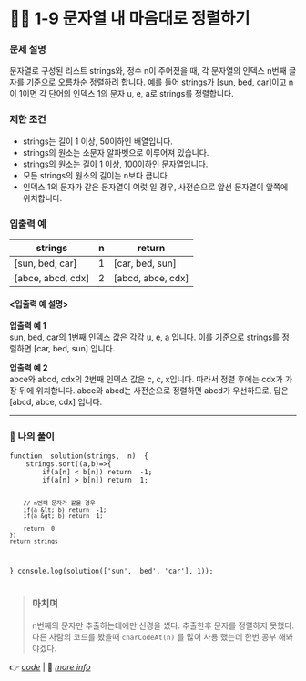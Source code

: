 <h1 id="👩‍💻-1-9-문자열-내-마음대로-정렬하기">👩‍💻 1-9 문자열 내 마음대로 정렬하기</h1>
<h3 id="문제-설명">문제 설명</h3>
<p>문자열로 구성된 리스트 strings와, 정수 n이 주어졌을 때, 각 문자열의 인덱스 n번째 글자를 기준으로 오름차순 정렬하려 합니다. 예를 들어 strings가 [sun,  bed,  car]이고 n이 1이면 각 단어의 인덱스 1의 문자  u,  e,  a로 strings를 정렬합니다.</p>
<h3 id="제한-조건">제한 조건</h3>
<ul>
<li>strings는 길이 1 이상, 50이하인 배열입니다.</li>
<li>strings의 원소는 소문자 알파벳으로 이루어져 있습니다.</li>
<li>strings의 원소는 길이 1 이상, 100이하인 문자열입니다.</li>
<li>모든 strings의 원소의 길이는 n보다 큽니다.</li>
<li>인덱스 1의 문자가 같은 문자열이 여럿 일 경우, 사전순으로 앞선 문자열이 앞쪽에 위치합니다.</li>
</ul>
<h3 id="입출력-예">입출력 예</h3>

<table>
<thead>
<tr>
<th>strings</th>
<th>n</th>
<th>return</th>
</tr>
</thead>
<tbody>
<tr>
<td>[sun,  bed,  car]</td>
<td>1</td>
<td>[car,  bed,  sun]</td>
</tr>
<tr>
<td>[abce,  abcd,  cdx]</td>
<td>2</td>
<td>[abcd,  abce,  cdx]</td>
</tr>
</tbody>
</table><h4 id="입출력-예-설명">&lt;입출력 예 설명&gt;</h4>
<p><strong>입출력 예 1</strong><br>
sun,  bed,  car의 1번째 인덱스 값은 각각  u,  e,  a  입니다. 이를 기준으로 strings를 정렬하면 [car,  bed,  sun] 입니다.</p>
<p><strong>입출력 예 2</strong><br>
abce와  abcd,  cdx의 2번째 인덱스 값은  c,  c,  x입니다. 따라서 정렬 후에는  cdx가 가장 뒤에 위치합니다.  abce와  abcd는 사전순으로 정렬하면  abcd가 우선하므로, 답은 [abcd,  abce,  cdx] 입니다.</p>
<hr>
<h3 id="👤-나의-풀이">👤 나의 풀이</h3>
<pre class=" language-html"><code class="prism  language-html">function  solution(strings,  n)  {
	strings.sort((a,b)=&gt;{
		if(a[n] &lt; b[n]) return  -1;
		if(a[n] &gt; b[n]) return  1;

		// n번째 문자가 같을 경우
		if(a &lt; b) return  -1;
		if(a &gt; b) return  1;

		return  0
	})
	return strings
}
console.log(solution(['sun',  'bed',  'car'],  1));
</code></pre>
<blockquote>
<h3 id="마치며">마치며</h3>
<p>n번째의 문자만 추출하는데에만 신경을 썼다. 추출한후 문자를 정렬하지 못했다. 다른 사람의 코드를 봤을때 <code>charCodeAt(n)</code> 를 많이 사용 했는데  한번 공부 해봐야겠다.</p>
</blockquote>
<p>👉 <a href="https://github.com/gay0ung/Algorithm/blob/master/PROGRAMMERS/LEVEL_01/%E2%9C%A8%20code-re/09_%EB%AC%B8%EC%9E%90%EC%97%B4%20%EB%82%B4%20%EB%A7%88%EC%9D%8C%EB%8C%80%EB%A1%9C%20%EC%A0%95%EB%A0%AC%ED%95%98%EA%B8%B0.html"><em>code</em></a> | 📝 <a href="https://github.com/gay0ung/TIL/blob/master/2020/08_AUGUST/0804.md"><em>more info</em></a></p>

